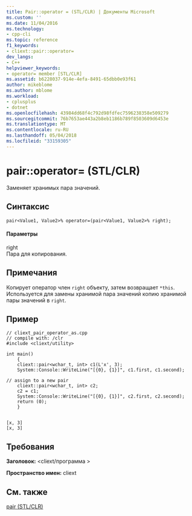 ```yaml
---
title: Pair::operator = (STL/CLR) | Документы Microsoft
ms.custom: ''
ms.date: 11/04/2016
ms.technology:
- cpp-cli
ms.topic: reference
f1_keywords:
- cliext::pair::operator=
dev_langs:
- C++
helpviewer_keywords:
- operator= member [STL/CLR]
ms.assetid: b6228037-914e-4efa-8491-65dbb0e93f61
author: mikeblome
ms.author: mblome
ms.workload:
- cplusplus
- dotnet
ms.openlocfilehash: 43984dd68f4c792d98fdfec7596238358e509279
ms.sourcegitcommit: 76b7653ae443a2b8eb1186b789f8503609d6453e
ms.translationtype: MT
ms.contentlocale: ru-RU
ms.lasthandoff: 05/04/2018
ms.locfileid: "33159305"
---
```

# <a name="pairoperator-stlclr"></a>pair::operator= (STL/CLR)
Заменяет хранимых пара значений.  
  
## <a name="syntax"></a>Синтаксис  
  
```  
pair<Value1, Value2>% operator=(pair<Value1, Value2>% right);  
```  
  
#### <a name="parameters"></a>Параметры  
 right  
 Пара для копирования.  
  
## <a name="remarks"></a>Примечания  
 Копирует оператор член `right` объекту, затем возвращает `*this`. Используется для замены хранимой пара значений копию хранимой пары значений в `right`.  
  
## <a name="example"></a>Пример  
  
```  
// cliext_pair_operator_as.cpp   
// compile with: /clr   
#include <cliext/utility>   
  
int main()   
    {   
    cliext::pair<wchar_t, int> c1(L'x', 3);   
    System::Console::WriteLine("[{0}, {1}]", c1.first, c1.second);   
  
// assign to a new pair   
    cliext::pair<wchar_t, int> c2;   
    c2 = c1;   
    System::Console::WriteLine("[{0}, {1}]", c2.first, c2.second);   
    return (0);   
    }  
  
```  
  
```Output  
[x, 3]  
[x, 3]  
```  
  
## <a name="requirements"></a>Требования  
 **Заголовок:** \<cliext/программа >  
  
 **Пространство имен:** cliext  
  
## <a name="see-also"></a>См. также  
 [pair (STL/CLR)](../dotnet/pair-stl-clr.md)